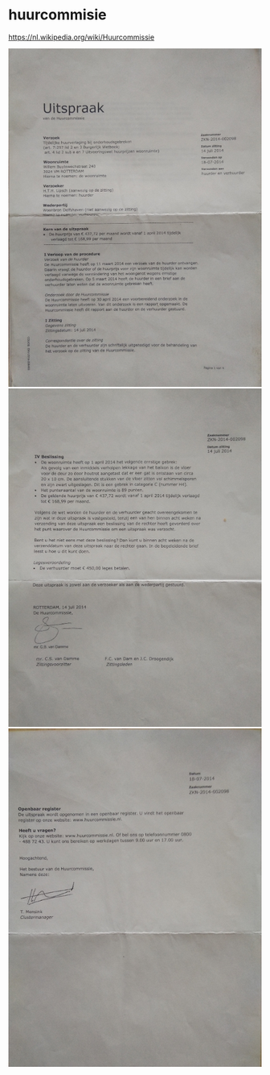 # huurcommisie
https://nl.wikipedia.org/wiki/Huurcommissie

![](https://github.com/nondejus/index.sozawe/blob/main/2014/uitspraak%20huurcommisie%203024VM%20240/ArtBoard%20Image%20(1).jpg) 
![](https://github.com/nondejus/index.sozawe/blob/main/2014/uitspraak%20huurcommisie%203024VM%20240/ArtBoard%20Image%20(2).jpg)
![](https://github.com/nondejus/index.sozawe/blob/main/2014/uitspraak%20huurcommisie%203024VM%20240/ArtBoard%20Image%20(3).jpg)

